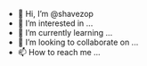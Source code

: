 - 👋 Hi, I’m @shavezop
- 👀 I’m interested in ...
- 🌱 I’m currently learning ...
- 💞️ I’m looking to collaborate on ...
- 📫 How to reach me ...

<!---
shavezop/shavezop is a ✨ special ✨ repository because its `README.md` (this file) appears on your GitHub profile.
You can click the Preview link to take a look at your changes.
--->
